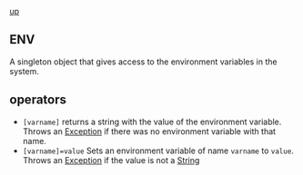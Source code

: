 [up](index.md)

## ENV
A singleton object that gives access to the environment variables in the system.

## operators
- `[varname]` returns a string with the value of the environment variable.  Throws an [Exception](exception.md) if there was no environment variable with that name.
- `[varname]=value` Sets an environment variable of name `varname` to `value`.  Throws an [Exception](exception.md) if the value is not a [String](string.md)
